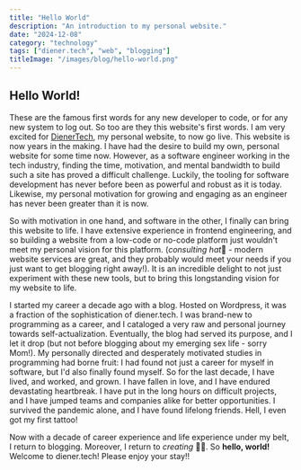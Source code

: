 ```yaml
---
title: "Hello World"
description: "An introduction to my personal website."
date: "2024-12-08"
category: "technology"
tags: ["diener.tech", "web", "blogging"]
titleImage: "/images/blog/hello-world.png"
---
```



## Hello World!

These are the famous first words for any new developer to code, or for any new system to log out. So too are they this website's first words. I am very excited for [DienerTech](https://www.diener.tech), my personal website, to now go live. This website is now years in the making. I have had the desire to build my own, personal website for some time now. However, as a software engineer working in the tech industry, finding the time, motivation, and mental bandwidth to build such a site has proved a difficult challenge. Luckily, the tooling for software development has never before been as powerful and robust as it is today. Likewise, my personal motivation for growing and engaging as an engineer has never been greater than it is now. 

So with motivation in one hand, and software in the other, I finally can bring this website to life. I have extensive experience in frontend engineering, and so building a website from a low-code or no-code platform just wouldn't meet my personal vision for this platform. (*consulting hat*🧢 - modern website services are great, and they probably would meet your needs if you just want to get blogging right away!). It is an incredible delight to not just experiment with these new tools, but to bring this longstanding vision for my website to life.

I started my career a decade ago with a blog. Hosted on Wordpress, it was a fraction of the sophistication of diener.tech. I was brand-new to programming as a career, and I cataloged a very raw and personal journey towards self-actualization. Eventually, the blog had served its purpose, and I let it drop (but not before blogging about my emerging sex life - sorry Mom!). My personally directed and desperately motivated studies in programming had borne fruit: I had found not just a career for myself in software, but I'd also finally found myself. So for the last decade, I have lived, and worked, and grown. I have fallen in love, and I have endured devastating heartbreak. I have put in the long hours on difficult projects, and I have jumped teams and companies alike for better opportunities. I survived the pandemic alone, and I have found lifelong friends. Hell, I even got my first tattoo!

Now with a decade of career experience and life experience under my belt, I return to blogging. Moreover, I return to *creating* 👨‍💻. So **hello, world!** Welcome to diener.tech! Please enjoy your stay!!

